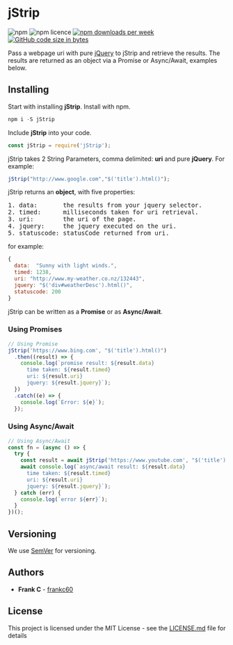 # jStrip

![npm](https://img.shields.io/npm/v/npm.svg) 
![npm licence](https://img.shields.io/npm/l/express.svg)
[![npm downloads per week](https://img.shields.io/npm/dw/localeval.svg)](https://www.npmjs.com/package/jstrip)
[![GitHub code size in bytes](https://img.shields.io/github/languages/code-size/badges/shields.svg)](https://github.com/frankc60/jStrip)








Pass a webpage uri with pure [jQuery](http://api.jquery.com/) to jStrip and retrieve the results. The results are returned as an object via a Promise or Async/Await, examples below.

## Installing

Start with installing **jStrip**.
Install with npm.

```js
npm i -S jStrip
```

Include **jStrip** into your code.

```js
const jStrip = require('jStrip');
```

jStrip takes 2 String Parameters, comma delimited: **uri** and pure **jQuery**.
For example:

```js
jStrip("http://www.google.com","$('title').html()");
```

jStrip returns an **object**, with five properties:

<pre>
1. data:       the results from your jquery selector.
2. timed:      milliseconds taken for uri retrieval.
3. uri:        the uri of the page.
4. jquery:     the jquery executed on the uri.
5. statuscode: statusCode returned from uri.
</pre>

for example:

```js
{
  data:  "Sunny with light winds.",
  timed: 1238,
  uri: "http://www.my-weather.co.nz/132443",
  jquery: "$('div#weatherDesc').html()",
  statuscode: 200
}
```

jStrip can be written as a **Promise** or as **Async/Await**.

### Using Promises

```js
// Using Promise
jStrip('https://www.bing.com', "$('title').html()")
  .then((result) => {
    console.log(`promise result: ${result.data}
      time taken: ${result.timed}
      uri: ${result.uri}
      jquery: ${result.jquery}`);
  })
  .catch((e) => {
    console.log(`Error: ${e}`);
  });
```

### Using Async/Await

```js
// Using Async/Await
const fn = (async () => {
  try {
    const result = await jStrip('https://www.youtube.com', "$('title').html()");
    await console.log(`async/await result: ${result.data}
      time taken: ${result.timed}
      uri: ${result.uri}
      jquery: ${result.jquery}`);
  } catch (err) {
    console.log(`error ${err}`);
  }
})();
```

## Versioning

We use [SemVer](http://semver.org/) for versioning. 

## Authors

* **Frank C** - [frankc60](https://github.com/frankc60)

## License

This project is licensed under the MIT License - see the [LICENSE.md](LICENSE.md) file for details

